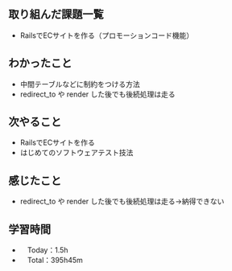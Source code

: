 ## 取り組んだ課題一覧
- RailsでECサイトを作る（プロモーションコード機能）
 
## わかったこと 
- 中間テーブルなどに制約をつける方法
- redirect_to や render した後でも後続処理は走る
 
## 次やること
- RailsでECサイトを作る
- はじめてのソフトウェアテスト技法

## 感じたこと
- redirect_to や render した後でも後続処理は走る→納得できない
  
## 学習時間
- 　Today：1.5h
- 　Total：395h45m